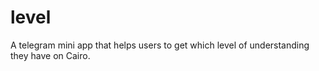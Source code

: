 # level
A telegram mini app that helps users to get which level of understanding they have on Cairo. 
